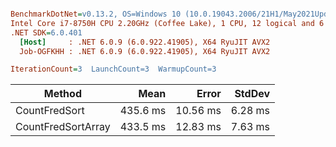 ``` ini

BenchmarkDotNet=v0.13.2, OS=Windows 10 (10.0.19043.2006/21H1/May2021Update)
Intel Core i7-8750H CPU 2.20GHz (Coffee Lake), 1 CPU, 12 logical and 6 physical cores
.NET SDK=6.0.401
  [Host]     : .NET 6.0.9 (6.0.922.41905), X64 RyuJIT AVX2
  Job-OGFKHH : .NET 6.0.9 (6.0.922.41905), X64 RyuJIT AVX2

IterationCount=3  LaunchCount=3  WarmupCount=3  

```
|             Method |     Mean |    Error |  StdDev |
|------------------- |---------:|---------:|--------:|
|      CountFredSort | 435.6 ms | 10.56 ms | 6.28 ms |
| CountFredSortArray | 433.5 ms | 12.83 ms | 7.63 ms |
